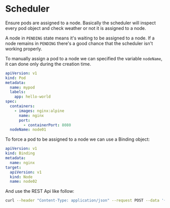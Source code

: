 # Scheduler

Ensure pods are assigned to a node. Basically the scheduler will inspect every pod object and check weather or not it is assigned to a node.

A node in `PENDING` state means it's waiting to be assigned to a node. If a node remains in `PENDING` there's a good chance that the scheduler isn't working properly.

To manually assign a pod to a node we can specified the variable `nodeName`, it can done only during the creation time.
```yaml
apiVersion: v1
kind: Pod
metadata:
  name: mypod
  labels:
    app: hello-world
spec:
  containers:
    - images: nginx:alpine
      name: nginx
      port:
        - containerPort: 8080
  nodeName: node01
```

To force a pod to be assigned to a node we can use a Binding object:
```yaml
apiVersion: v1
kind: Binding
metadata:
  name: nginx
target:
  apiVersion: v1
  kind: Node
  name: node02
```

And use the REST Api like follow:
```sh
curl --header "Content-Type: application/json" --request POST --data '{<json formatted binding definition>}' https://$SERVER/api/v1/namespaces/default/pods/$PODNAME/binding/
```
